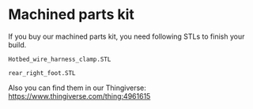 # Machined parts kit

If you buy our machined parts kit, you need following STLs to finish your build.

```
Hotbed_wire_harness_clamp.STL
```

```
rear_right_foot.STL
```

Also you can find them in our Thingiverse: https://www.thingiverse.com/thing:4961615